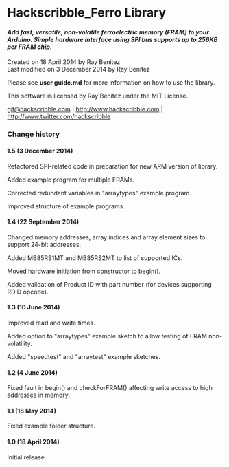 Hackscribble_Ferro Library
==========================

#### *Add fast, versatile, non-volatile ferroelectric memory (FRAM) to your Arduino. Simple hardware interface using SPI bus supports up to 256KB per FRAM chip.*

  
Created on 18 April 2014 by Ray Benitez  
Last modified on 3 December 2014 by Ray Benitez		
  
Please see **user guide.md** for more information on how to use the library.

This software is licensed by Ray Benitez under the MIT License.
	
git@hackscribble.com | http://www.hackscribble.com | http://www.twitter.com/hackscribble


 

### Change history

#### 1.5 (3 December 2014)

Refactored SPI-related code in preparation for new ARM version of library.

Added example program for multiple FRAMs.

Corrected redundant variables in "arraytypes" example program.

Improved structure of example programs.

#### 1.4 (22 September 2014)

Changed memory addresses, array indices and array element sizes to support 24-bit addresses.

Added MB85RS1MT and MB85RS2MT to list of supported ICs.

Moved hardware initiation from constructor to begin().

Added validation of Product ID with part number (for devices supporting RDID opcode).

#### 1.3 (10 June 2014)

Improved read and write times.

Added option to "arraytypes" example sketch to allow testing of FRAM non-volatility.

Added "speedtest" and "arraytest" example sketches.

#### 1.2 (4 June 2014)
 
Fixed fault in begin() and checkForFRAM() affecting write access to high addresses in memory.

#### 1.1 (18 May 2014)
 
Fixed example folder structure.

#### 1.0 (18 April 2014)

Initial release.

